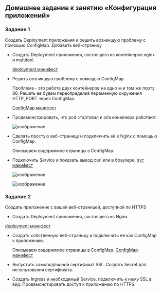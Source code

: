 ## Домашнее задание к занятию «Конфигурация приложений»

### Задание 1
Создать Deployment приложения и решить возникшую проблему с помощью ConfigMap. Добавить веб-страницу

  - Создать Deployment приложения, состоящего из контейнеров nginx и multitool.

      [deployment манифест](deployment.yaml)
  
  - Решить возникшую проблему с помощью ConfigMap.

    Проблема - это работа двух контейнеров на одно м и том же порту 80. Решать ее будем переопределив переменную окружения HTTP_PORT
    через ConfigMap.

     [ConfigMap манифест](conf_map.yaml)

  - Продемонстрировать, что pod стартовал и оба конейнера работают.

    ![изображение](https://github.com/user-attachments/assets/55a62a31-4dde-47db-a78b-7007942f15aa)

  
  - Сделать простую веб-страницу и подключить её к Nginx с помощью ConfigMap.

    Описываем содержимое страницы в ConfigMap.

  - Подключить Service и показать вывод curl или в браузере.
    [svc манифест](svc.yaml)

    ![изображение](https://github.com/user-attachments/assets/a888e596-e74d-4ce0-9fea-9948de8088eb)


    ![изображение](https://github.com/user-attachments/assets/7be42025-3dcb-4454-9e42-a0a78c82f182)

### Задание 2
 Создать приложение с вашей веб-страницей, доступной по HTTPS

   - Создать Deployment приложения, состоящего из Nginx.

 [deployment манифест](deploy-nginx.yaml)

   - Создать собственную веб-страницу и подключить её как ConfigMap к приложению.

     Описываем содержимое страницы в ConfigMap.  [ConfigMap манифест](conf_map_nginx.yaml)

   - Выпустить самоподписной сертификат SSL. Создать Secret для использования сертификата.
     


   - Создать Ingress и необходимый Service, подключить к нему SSL в вид. Продемонстировать доступ к приложению по HTTPS.
   






